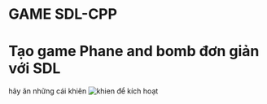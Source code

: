 # GAME SDL-CPP
# Tạo game Phane and bomb đơn giản với SDL


hãy ăn những cái khiên ![khien](https://github.com/leducanhtai/demo/assets/161910484/55b9dc68-9dca-4b73-803f-d1828021dfed) để kích hoạt

